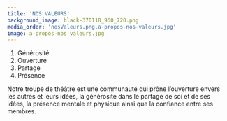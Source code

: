 ```yaml
---
title: 'NOS VALEURS'
background_image: black-370118_960_720.png
media_order: 'nosValeurs.png,a-propos-nos-valeurs.jpg'
image: a-propos-nos-valeurs.jpg
---
```


1. Générosité
2. Ouverture
3. Partage
4. Présence

Notre troupe de théâtre est une communauté qui prône l’ouverture envers les autres et leurs idées, la générosité dans le partage de soi et de ses idées, la présence mentale et physique ainsi que la confiance entre ses membres.